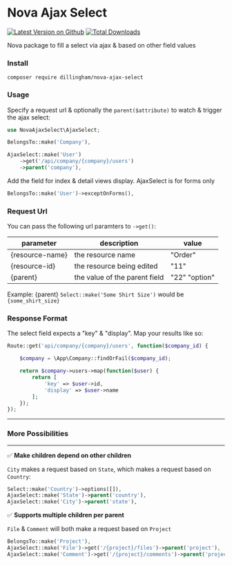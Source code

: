 # Nova Ajax Select

[![Latest Version on Github](https://img.shields.io/github/release/dillingham/nova-ajax-select.svg?style=flat-square)](https://packagist.org/packages/dillingham/nova-ajax-select)
[![Total Downloads](https://img.shields.io/packagist/dt/dillingham/nova-ajax-select.svg?style=flat-square)](https://packagist.org/packages/dillingham/nova-ajax-select)

Nova package to fill a select via ajax & based on other field values

### Install
```
composer require dillingham/nova-ajax-select
```

### Usage

Specify a request url & optionally the `parent($attribute)` to watch & trigger the ajax select:

```php
use NovaAjaxSelect\AjaxSelect;
```
```php
BelongsTo::make('Company'),

AjaxSelect::make('User')
    ->get('/api/company/{company}/users')
    ->parent('company'),
```
Add the field for index & detail views display. AjaxSelect is for forms only
```php
BelongsTo::make('User')->exceptOnForms(),
```

### Request Url

You can pass the following url paramters to `->get()`:

| parameter | description | value |
| - | - | - |
| {resource-name} | the resource name | "Order" |
| {resource-id} | the resource being edited | "11"
| {parent} | the value of the parent field | "22" "option" |

Example: {parent} `Select::make('Some Shirt Size')` would be `{some_shirt_size}`

### Response Format

The select field expects a "key" & "display". Map your results like so:

```php
Route::get('api/company/{company}/users', function($company_id) {

    $company = \App\Company::findOrFail($company_id);

    return $company->users->map(function($user) {
        return [
            'key' => $user->id,
            'display' => $user->name
        ];
    });
});
```
---
### More Possibilities
---

✅  **Make children depend on other children**

`City` makes a request based on `State`, which makes a request based on `Country`:

```php
Select::make('Country')->options([]),
AjaxSelect::make('State')->parent('country'),
AjaxSelect::make('City')->parent('state'),
```
✅  **Supports multiple children per parent**

`File` & `Comment` will both make a request based on `Project`

```php
BelongsTo::make('Project'),
AjaxSelect::make('File')->get('/{project}/files')->parent('project'),
AjaxSelect::make('Comment')->get('/{project}/comments')->parent('project'),
```